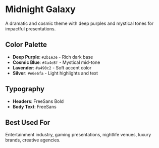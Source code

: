 # Midnight Galaxy

A dramatic and cosmic theme with deep purples and mystical tones for impactful presentations.

## Color Palette

- **Deep Purple**: `#2b1e3e` - Rich dark base
- **Cosmic Blue**: `#4a4e8f` - Mystical mid-tone
- **Lavender**: `#a490c2` - Soft accent color
- **Silver**: `#e6e6fa` - Light highlights and text

## Typography

- **Headers**: FreeSans Bold
- **Body Text**: FreeSans

## Best Used For

Entertainment industry, gaming presentations, nightlife venues, luxury brands, creative agencies.
